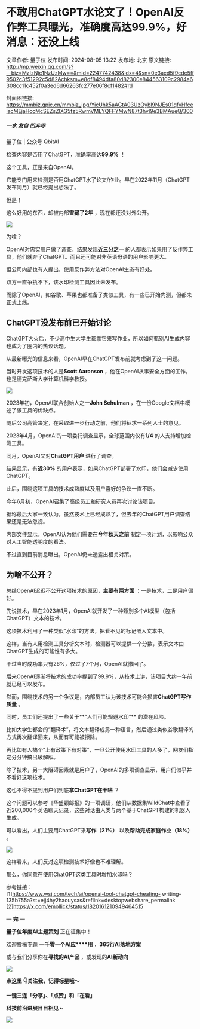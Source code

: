 # 不敢用ChatGPT水论文了！OpenAI反作弊工具曝光，准确度高达99.9%，好消息：还没上线

文章作者: 量子位
发布时间: 2024-08-05 13:22
发布地: 北京
原文链接: http://mp.weixin.qq.com/s?__biz=MzIzNjc1NzUzMw==&mid=2247742438&idx=4&sn=0e3acd5f9cdc5ff9502c3f51292c5d82&chksm=e8df8494dfa80d82300e844563109c2984a6308cc11c452f0a3ed6d66263fc277e06f8cf1482#rd

封面图链接: https://mmbiz.qpic.cn/mmbiz_jpg/YicUhk5aAGtA03UzOybl9NJEs01qfvHfceiacMEjaHccMcSEZsZlXG5fz5RwmVMLYQFFYMwN87t3hvI9e3BMAueQ/300

##### 一水 发自 凹非寺  
量子位 | 公众号 QbitAI

检查内容是否用了ChatGPT，准确率高达**99.9%** ！

这个工具，正是来自OpenAI。

它能专门用来检测是否用ChatGPT水了论文/作业。早在2022年11月（ChatGPT发布同月）就已经提出想法了。

但是！

这么好用的东西，却被内部**雪藏了2年** ，现在都还没对外公开。

![](https://mmbiz.qpic.cn/mmbiz_png/YicUhk5aAGtA03UzOybl9NJEs01qfvHfcCxwHgcGoAxA8AxIfNeIQjmfKfDs6K4lAcLpdxE22TpeXIST4dBVDbA/640?wx_fmt=png&from=appmsg)

为啥？

OpenAI对忠实用户做了调查，结果发现**近三分之一** 的人都表示如果用了反作弊工具，他们就弃了ChatGPT。而且还可能对非英语母语的用户影响更大。

但公司内部也有人提出，使用反作弊方法对OpenAI生态有好处。

双方一直争执不下，该水印检测工具因此未发布。

而除了OpenAI，如谷歌、苹果也都准备了类似工具，有一些已开始内测，但都未正式上线。

## ChatGPT没发布前已开始讨论

ChatGPT大火后，不少高中生大学生都拿它来写作业，所以如何甄别AI生成内容也成为了圈内的热议话题。

从最新曝光的信息来看，OpenAI早在ChatGPT发布前就考虑到了这一问题。

当时开发这项技术的人是**Scott Aaronson** ，他在OpenAI从事安全方面的工作，也是德克萨斯大学计算机科学教授。

![](https://mmbiz.qpic.cn/mmbiz_png/YicUhk5aAGtA03UzOybl9NJEs01qfvHfcto4qK97yvBFzR3usREltgRMS6k4WMfc4Sc4qCNlEvZcdHIMEVwR1bQ/640?wx_fmt=png&from=appmsg)

2023年初，OpenAI联合创始人之一**John Schulman** ，在一份Google文档中概述了该工具的优缺点。

随后公司高管决定，在采取进一步行动之前，他们将征求一系列人士的意见。

2023年4月，OpenAI的一项委托调查显示，全球范围内仅有**1/4** 的人支持增加检测工具。

同月，OpenAI又对**ChatGPT用户** 进行了调查。

结果显示，有**近30%** 的用户表示，如果ChatGPT部署了水印，他们会减少使用ChatGPT。

此后，围绕这项工具的技术成熟度以及用户喜好的争议一直不断。

今年6月初，OpenAI召集了高级员工和研究人员再次讨论该项目。

据称最后大家一致认为，虽然技术上已经成熟了，但去年的ChatGPT用户调查结果还是无法忽视。

内部文件显示，OpenAI认为他们需要在**今年秋天之前** 制定一项计划，以影响公众对人工智能透明度的看法。

不过直到目前消息曝出，OpenAI仍未透露出相关对策。

## 为啥不公开？

总结OpenAI迟迟不公开这项技术的原因，**主要有两方面** ：一是技术，二是用户偏好。

先说技术，早在2023年1月，OpenAI就开发了一种甄别多个AI模型（包括ChatGPT）文本的技术。

这项技术利用了一种类似“水印”的方法，把看不见的标记嵌入文本中。

这样，当有人用检测工具分析文本时，检测器可以提供一个分数，表示文本由ChatGPT生成的可能性有多大。

不过当时成功率只有26%，仅过了7个月，OpenAI就撤回了。

后来OpenAI逐渐将技术的成功率提到了99.9%，从技术上讲，该项目大约一年前就已经可以发布。

然而，围绕技术的另一个争议是，内部员工认为该技术可能会损害**ChatGPT写作质量** 。

同时，员工们还提出了一些关于**“人们可能规避水印”** 的潜在风险。

比如大学生都会的“翻译术”，将文本翻译成另一种语言，然后通过类似谷歌翻译的方式再次翻译回来，从而有可能被擦除。

再比如有人搞个“上有政策下有对策”，一旦公开使用水印工具的人多了，网友们指定分分钟搞出破解版。

除了技术，另一大阻碍因素就是用户了，OpenAI的多项调查显示，用户们似乎并不看好这项技术。

这也不得不提到用户们到底**拿ChatGPT在干啥** ？

这个问题可以参考《华盛顿邮报》的一项调研，他们从数据集WildChat中查看了近200,000个英语聊天记录，这些对话由人类与两个基于ChatGPT构建的机器人生成。

可以看出，人们主要用ChatGPT来**写作（21%）** 以及**帮助完成家庭作业（18%）** 。

![](https://mmbiz.qpic.cn/mmbiz_png/YicUhk5aAGtA03UzOybl9NJEs01qfvHfcNibyTFwwFURQSiaHAsg8IjYrFHQt33VicapzhbzMBYMicFUaicTXgyBP8qQ/640?wx_fmt=png&from=appmsg)

这样看来，人们反对这项检测技术好像也不难理解。

那么，你同意在使用ChatGPT这类工具时增加水印吗？

参考链接：  
[1]https://www.wsj.com/tech/ai/openai-tool-chatgpt-cheating-
writing-135b755a?st=ejj4hy2haouysas&reflink=desktopwebshare_permalink  
[2]https://x.com/emollick/status/1820161210949464515

— **完** —

**量子位年度AI主题策划** 正在征集中！

欢迎投稿专题 **一千零一个AI应****用** ，**365行AI落地方案**

或与我们分享你在**寻找的AI产品** ，或发现的**AI新动向**

![](https://mmbiz.qpic.cn/mmbiz_png/YicUhk5aAGtDpTavEwUl8aOlFLGHaPnaKXJcMUeJtGXVLliac6P6XxYHIKhnz0NPUgVvlrXAvJC33ibh8aYDdyudA/640?wx_fmt=png&from=appmsg)

  

**点这里 👇关注我，记得标星哦～**

**一键三连「分享」、「点赞」和「在看」**

**科技前沿进展日日相见 ~**

![](https://mmbiz.qpic.cn/mmbiz_svg/g9RQicMD01M0tYoRQT2cMQRmPS5ZDyrrfzeksiay90KaDzlGBH61icqHxmgFKfvfXtVuwTHV740CDLAaXU1LIfZyoJEpYKcRIiaE/640?wx_fmt=svg)

